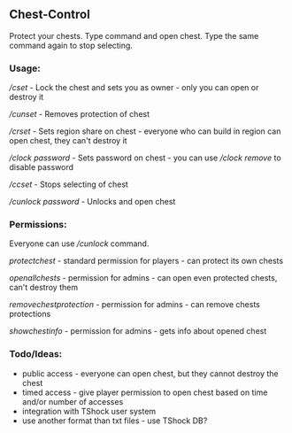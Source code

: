 ## Chest-Control
Protect your chests.
Type command and open chest. Type the same command again to stop selecting.

### Usage:
_/cset_ - Lock the chest and sets you as owner - only you can open or destroy it

_/cunset_ - Removes protection of chest

_/crset_ - Sets region share on chest - everyone who can build in region can open chest, they can't destroy it

_/clock_ _password_ - Sets password on chest - you can use _/clock_ _remove_ to disable password

_/ccset_ - Stops selecting of chest 

_/cunlock_  _password_ -  Unlocks and open chest

### Permissions:
Everyone can use _/cunlock_ command.

_protectchest_ - standard permission for players - can protect its own chests

_openallchests_ - permission for admins - can open even protected chests, can't destroy them

_removechestprotection_ - permission for admins - can remove chests protections

_showchestinfo_ - permission for admins - gets info about opened chest

### Todo/Ideas:
- public access - everyone can open chest, but they cannot destroy the chest
- timed access - give player permission to open chest based on time and/or number of accesses
- integration with TShock user system
- use another format than txt files - use TShock DB?